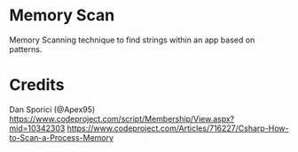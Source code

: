 # Memory Scan
Memory Scanning technique to find strings within an app based on patterns.

# Credits
Dan Sporici (@Apex95)
https://www.codeproject.com/script/Membership/View.aspx?mid=10342303
https://www.codeproject.com/Articles/716227/Csharp-How-to-Scan-a-Process-Memory
